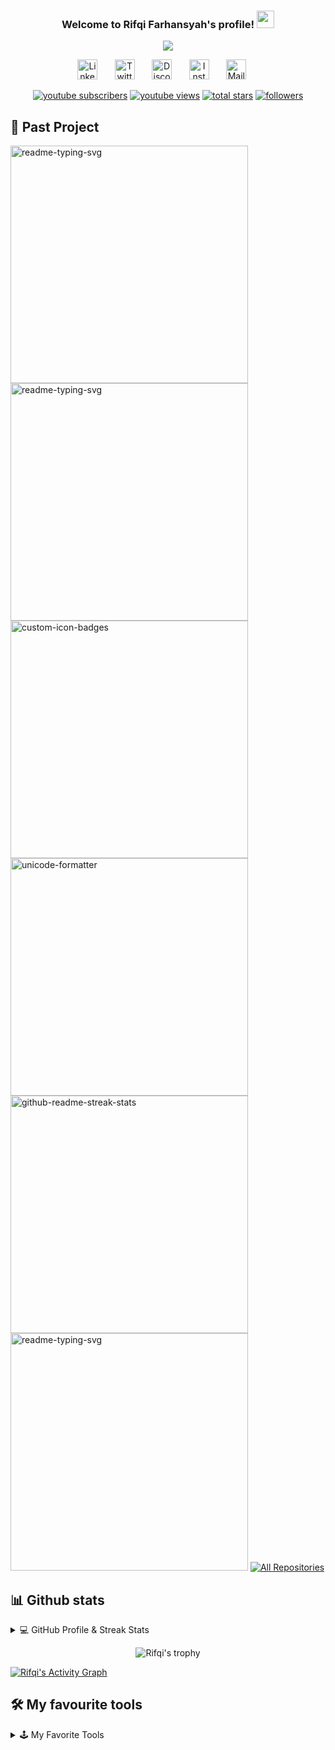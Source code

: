 <h3 align="center">
  Welcome to Rifqi Farhansyah's profile!
  <img src="https://media.giphy.com/media/hvRJCLFzcasrR4ia7z/giphy.gif" width="28">
</h3>

<!-- Typing SVG by DenverCoder1 - https://github.com/DenverCoder1/readme-typing-svg -->
<p align="center">
  <a href="https://github.com/DenverCoder1/readme-typing-svg"><img src="https://readme-typing-svg.demolab.com/?lines=Computer%20Science%20Student%20at%20ITB;Experienced%20in%20Research%20Project;3%2B%20years%20of%20coding%20experience;Lakon%20Menang%20Keri&font=Fira%20Code&center=true&width=440&height=45&color=#6BC71D&vCenter=true&size=22&pause=1000"></a>
</p>

<!-- Social icons section -->
<p align="center">
  <a href="https://www.linkedin.com/in/rifqifarhansyah/"><img width="32px" alt="Linkedin" title="Linkedin" src="https://www.iconsdb.com/icons/preview/color/6BC71D/linkedin-3-xxl.png"/></a>
  &#8287;&#8287;&#8287;&#8287;&#8287;
  <a href="https://twitter.com/rifqifarha_"><img width="32px" alt="Twitter" title="Twitter" src="https://www.iconsdb.com/icons/preview/color/6BC71D/twitter-xxl.png"/></a>
  &#8287;&#8287;&#8287;&#8287;&#8287;
  <a href="https://discordapp.com/users/13521166_Mohammad Rifqi#9063" alt="Discord"><img width="32px" alt="Discord" title="Discord" src="https://www.iconsdb.com/icons/preview/color/6BC71D/discord-2-xxl.png"/></a>
  &#8287;&#8287;&#8287;&#8287;&#8287;
  <a href="https://www.instagram.com/rifqi.farhansyah_/" alt="Instagram"><img width="32px" alt="Instagram" title="Instagram" src="https://www.iconsdb.com/icons/preview/color/6BC71D/instagram-xxl.png"/></a>
  &#8287;&#8287;&#8287;&#8287;&#8287;
  <a href="mailto:mrifki193@gmail.com" alt="Mail"><img width="32px" alt="Mail" title="Mail" src="https://www.iconsdb.com/icons/preview/color/6BC71D/mail-2-xxl.png"/></a>&#8287;&#8287;&#8287;&#8287;&#8287;
</p>

<!-- Social badges section -->
<!-- Badges with custom icons - https://github.com/DenverCoder1/custom-icon-badges -->
<!-- View counter - https://github.com/DenverCoder1/Simple-View-Counter -->
<p align="center">
  <a href="https://www.youtube.com/@rifqifarhansyah?sub_confirmation=1">
    <img alt="youtube subscribers" title="Subscribe to my YouTube channel" src="https://custom-icon-badges.demolab.com/youtube/channel/subscribers/UC0fcAqjfGTVZglbKr8Ae09A?color=%23E05D44&label=SUBSCRIBE&logo=video&logoColor=white&style=for-the-badge&labelColor=CE4630"/></a>
  <a href="https://www.youtube.com/@rifqifarhansyah">
    <img alt="youtube views" title="YouTube views" src="https://custom-icon-badges.demolab.com/youtube/channel/views/UC0fcAqjfGTVZglbKr8Ae09A?color=%23E1AD0E&logo=video&logoColor=white&style=for-the-badge&labelColor=C79600"/></a> 
  <a href="https://github.com/rifqifarhansyah?tab=repositories&sort=stargazers">
    <img alt="total stars" title="Total stars on GitHub" src="https://custom-icon-badges.demolab.com/github/stars/rifqifarhansyah?color=55960c&style=for-the-badge&labelColor=488207&logo=star"/></a>
  <a href="https://github.com/rifqifarhansyah?tab=followers">
    <img alt="followers" title="Follow me on Github" src="https://custom-icon-badges.demolab.com/github/followers/rifqifarhansyah?color=236ad3&labelColor=1155ba&style=for-the-badge&logo=person-add&label=Follow&logoColor=white"/></a>
</p>

## 📁 Past Project
<!-- Repo info cards - https://github.com/anuraghazra/github-readme-stats -->
<!-- Small repo cards (fork) - https://github.com/DenverCoder1/github-readme-stats -->
<p align="left">
  <a href="https://github.com/rifqifarhansyah/ChatGPT-Lite"><img width="380" src="https://github-readme-stats-gamma-eosin.vercel.app/api/pin/?username=rifqifarhansyah&repo=ChatGPT-Lite&theme=chartreuse-dark&hide_border=true&icon_color=F8D866&show_icons=false" alt="readme-typing-svg"></a>
  <a href="https://github.com/rifqifarhansyah/FloodFill-SimplePaint"><img width="380" src="https://github-readme-stats-gamma-eosin.vercel.app/api/pin/?username=rifqifarhansyah&repo=FloodFill-SimplePaint&theme=chartreuse-dark&hide_border=true&icon_color=F8D866&show_icons=false" alt="readme-typing-svg"></a>
  <a href="https://github.com/rifqifarhansyah/EigenFace-Recognition"><img width="380" src="https://github-readme-stats-gamma-eosin.vercel.app/api/pin?username=rifqifarhansyah&repo=EigenFace-Recognition&theme=chartreuse-dark&hide_border=true&icon_color=F8D866&show_icons=false" alt="custom-icon-badges"></a>
  <a href="https://github.com/rifqifarhansyah/Batik-Pattern-Classification"><img width="380" src="https://github-readme-stats-gamma-eosin.vercel.app/api/pin/?username=rifqifarhansyah&repo=Batik-Pattern-Classification&theme=chartreuse-dark&hide_border=true&icon_color=F8D866&show_icons=false" alt="unicode-formatter"></a>
  <a href="https://github.com/rifqifarhansyah/Perhutani-Jabar"><img width="380" src="https://github-readme-stats-gamma-eosin.vercel.app/api/pin/?username=rifqifarhansyah&repo=Perhutani-Jabar&theme=chartreuse-dark&hide_border=true&icon_color=F8D866&show_icons=false" alt="github-readme-streak-stats"></a>
  <a href="https://github.com/rifqifarhansyah/TreasureHunter"><img width="380" src="https://github-readme-stats-gamma-eosin.vercel.app/api/pin/?username=rifqifarhansyah&repo=TreasureHunter&theme=chartreuse-dark&hide_border=true&icon_color=F8D866&show_icons=false" alt="readme-typing-svg"></a>
  <a href="https://github.com/rifqifarhansyah?tab=repositories&sort=stargazers"><img alt="All Repositories" title="All Repositories" src="https://custom-icon-badges.demolab.com/badge/-Click%20Here%20For%20All%20My%20Repos-6BC71D?style=for-the-badge&color=black&logoColor=white&logo=repo"/></a>
</p>

## 📊 Github stats
<details> 
  <summary>💻 GitHub Profile & Streak Stats</summary>
  <br/>
  <p align="center">
    <a href="https://github.com/DenverCoder1/github-readme-streak-stats">
      <img title="🔥 Get streak stats for your profile at git.io/streak-stats" alt="Rifqi's streak" src="https://streak-stats.demolab.com?user=rifqifarhansyah&theme=chartreuse-dark&hide_border=true"/>
    </a>
    <a href="https://github.com/anuraghazra/github-readme-stats"><img alt="Rifqi's Github Stats" src="https://github-readme-stats-gamma-eosin.vercel.app/api/?username=rifqifarhansyah&show_icons=true&include_all_commits=false&count_private=true&theme=chartreuse-dark&hide_border=true&icon_color=F8D866" height="192px"/></a>
  <a href="https://github.com/anuraghazra/github-readme-stats"><img alt="Rifqi's Top Languages" src="https://github-readme-stats-gamma-eosin.vercel.app/api/top-langs/?username=rifqifarhansyah&langs_count=8&include_all_commits=true&layout=compact&count_private=true&theme=chartreuse-dark&hide_border=true&icon_color=F8D866&hide=Jupyter%20Notebook" height="192px"/></a>
  </p>
  <br/>
  <b>Note:</b> Top languages is only a metric of the languages my public code consists of and doesn't reflect experience or skill level.
</details>

<p align="center">
  <img title="Rifqi Farhansyah properties" alt="Rifqi's trophy" src="https://github-profile-trophy.vercel.app/?username=rifqifarhansyah&theme=matrix&no-frame=true&column=-1&margin-w=10">
</p>
<a href="https://github.com/ashutosh00710/github-readme-activity-graph"><img alt="Rifqi's Activity Graph" src="https://rifqi-activity-graph.cyclic.app/graph?username=rifqifarhansyah&theme=chartreuse-dark&hide_border=true" /></a>

## 🛠️ My favourite tools

<details>
  <summary>🕹 My Favorite Tools</summary>

  ### 👨‍💻 Programming and markup languages
  <!-- Some badges are from https://github.com/Ileriayo/markdown-badges -->
  <p>
      <a href="https://github.com/search?q=user%3Arifqifarhansyah+language%3Aassembly"><img alt="MIPS Assembly" src="https://custom-icon-badges.demolab.com/badge/Assembly-525252.svg?logo=asm-hex&logoColor=white"></a>
      <a href="https://github.com/search?q=user%3Arifqifarhansyah+language%3Abash"><img alt="Bash" src="https://img.shields.io/badge/Bash-121011.svg?logo=gnu-bash&logoColor=white"></a>
      <a href="https://github.com/search?q=user%3Arifqifarhansyah+language%3Ac"><img alt="C" src="https://custom-icon-badges.demolab.com/badge/C-03599C.svg?logo=c-in-hexagon&logoColor=white"></a>
      <a href="https://github.com/search?q=user%3Arifqifarhansyah+language%3Acpp"><img alt="C++" src="https://custom-icon-badges.demolab.com/badge/C++-9C033A.svg?logo=cpp2&logoColor=white"></a>
      <a href="https://github.com/search?q=user%3Arifqifarhansyah+language%3Acsharp"><img alt="C#" src="https://custom-icon-badges.demolab.com/badge/C%23-68217A.svg?logo=cs2&logoColor=white"></a>
      <a href="https://github.com/search?q=user%3Arifqifarhansyah+language%3Acss"><img alt="CSS" src="https://img.shields.io/badge/CSS-1572B6.svg?logo=css3&logoColor=white"></a>
      <a href="https://github.com/search?q=user%3Arifqifarhansyah+language%3Adart"><img alt="Dart" src="https://img.shields.io/badge/dart-%230175C2.svg?&logo=dart&logoColor=white"></a>
      <a href="https://github.com/search?q=user%3Arifqifarhansyah+language%3Ago"><img alt="GO" src="https://img.shields.io/badge/go-%2300ADD8.svg?&logo=go&logoColor=white"></a>
      <a href="https://github.com/search?q=user%3Arifqifarhansyah+language%3Ahaskell"><img alt="Haskell" src="https://img.shields.io/badge/Haskell-5e5086?logo=haskell&logoColor=white"></a>
      <a href="https://github.com/search?q=user%3Arifqifarhansyah+language%3Ahtml"><img alt="HTML" src="https://img.shields.io/badge/HTML-E34F26.svg?logo=html5&logoColor=white"></a>
      <a href="https://github.com/search?q=user%3Arifqifarhansyah+language%3Ahtml5"><img alt="HTML5" src="https://img.shields.io/badge/html5-%23E34F26.svg?&logo=html5&logoColor=white"></a>
      <a href="https://github.com/search?q=user%3Arifqifarhansyah+language%3Ajava"><img alt="Java" src="https://custom-icon-badges.demolab.com/badge/Java-007396.svg?logo=java&logoColor=white"></a>
      <a href="https://github.com/search?q=user%3Arifqifarhansyah+language%3Ajavascript"><img alt="JavaScript" src="https://img.shields.io/badge/JavaScript-F7DF1E.svg?logo=javascript&logoColor=black"></a>
      <a href="https://github.com/search?q=user%3Arifqifarhansyah+language%3Akotlin"><img alt="Kotlin" src="https://img.shields.io/badge/kotlin-%237F52FF.svg?&logo=kotlin&logoColor=white"></a>
      <a href="https://github.com/search?q=user%3Arifqifarhansyah+language%3Amarkdown"><img alt="Markdown" src="https://img.shields.io/badge/Markdown-000000.svg?logo=markdown&logoColor=white"></a>
      <a href="https://github.com/search?q=user%3Arifqifarhansyah+language%3Aphp"><img alt="PHP" src="https://img.shields.io/badge/php-%23777BB4.svg?&logo=php&logoColor=white"></a>
      <a href="https://github.com/search?q=user%3Arifqifarhansyah+language%3Apowershell"><img alt="PowerShell" src="https://img.shields.io/badge/PowerShell-%235391FE.svg?&logo=powershell&logoColor=white"></a>
      <a href="https://github.com/search?q=user%3Arifqifarhansyah+language%3Aprolog"><img alt="Prolog" src="https://custom-icon-badges.demolab.com/badge/Prolog-E61B23.svg?logo=swi-prolog&logoColor=white"></a>
      <a href="https://github.com/search?q=user%3Arifqifarhansyah+language%3Apython"><img alt="Python" src="https://img.shields.io/badge/Python-14354C.svg?logo=python&logoColor=white"></a>
      <a href="https://github.com/search?q=user%3Arifqifarhansyah+language%3Atypecript"><img alt="TypeScript" src="https://img.shields.io/badge/typescript-%23007ACC.svg?&logo=typescript&logoColor=white"></a>
      <a href="https://github.com/search?q=user%3Arifqifarhansyah+language%3Awindowsterminal"><img alt="Windows Terminal" src="https://img.shields.io/badge/Windows%20Terminal-%234D4D4D.svg?&logo=windows-terminal&logoColor=white"></a>
  </p>

  ### 🧰 Frameworks and libraries

  <p>
      <a href="#"><img alt="Anaconda" src="https://img.shields.io/badge/Anaconda-%2344A833.svg?&logo=anaconda&logoColor=white"></a>
      <a href="#"><img alt="Angular" src="https://img.shields.io/badge/angular.js-%23E23237.svg?&logo=angularjs&logoColor=white"></a>
      <a href="#"><img alt="Arduino" src="https://img.shields.io/badge/-Arduino-00979D?logo=Arduino&logoColor=white"></a>
      <a href="#"><img alt="Bootstrap" src="https://img.shields.io/badge/Bootstrap-7952B3.svg?logo=bootstrap&logoColor=white"></a>
      <a href="#"><img alt="Chakra UI" src="https://img.shields.io/badge/chakra-%234ED1C5.svg?&logo=chakraui&logoColor=white"></a>
      <a href="#"><img alt="Django" src="https://img.shields.io/badge/django-%23092E20.svg?&logo=django&logoColor=white"></a>
      <a href="#"><img alt="Express" src="https://img.shields.io/badge/express.js-%23404d59.svg?&logo=express&logoColor=%2361DAFB"></a>
      <a href="#"><img alt="Flutter" src="https://img.shields.io/badge/Flutter-%2302569B.svg?&logo=Flutter&logoColor=white"></a>
      <a href="#"><img alt="Gatsby" src="https://img.shields.io/badge/Gatsby-%23663399.svg?&logo=gatsby&logoColor=white"></a>
      <a href="#"><img alt="GitHub Actions" src="https://img.shields.io/badge/GitHub%20Actions-2671E5.svg?logo=github%20actions&logoColor=white"></a>
      <a href="#"><img alt="jQuery" src="https://img.shields.io/badge/jquery-%230769AD.svg?&logo=jquery&logoColor=white"></a>
      <a href="#"><img alt="Laravel" src="https://img.shields.io/badge/laravel-%23FF2D20.svg?&logo=laravel&logoColor=white"></a>
      <a href="#"><img alt="Matplotlib" src="https://img.shields.io/badge/Matplotlib-%23ffffff.svg?&logo=Matplotlib&logoColor=black"></a>
      <a href="#"><img alt="NextJS" src="https://img.shields.io/badge/nestjs-%23E0234E.svg?&logo=nestjs&logoColor=white"></a>
      <a href="#"><img alt="NodeJS" src="https://img.shields.io/badge/node.js-6DA55F?&logo=node.js&logoColor=white"></a>
      <a href="#"><img alt="NumPy" src="https://img.shields.io/badge/Numpy-013243.svg?logo=numpy&logoColor=white"></a>
      <a href="#"><img alt="OpenCV" src="https://img.shields.io/badge/opencv-%23white.svg?&logo=opencv&logoColor=white"></a>
      <a href="#"><img alt="Pandas" src="https://img.shields.io/badge/Pandas-150458.svg?logo=pandas&logoColor=white"></a>
      <a href="#"><img alt="Plotly" src="https://img.shields.io/badge/Plotly-%233F4F75.svg?&logo=plotly&logoColor=white"></a>
      <a href="#"><img alt="Pytorch" src="https://img.shields.io/badge/PyTorch-%23EE4C2C.svg?&logo=PyTorch&logoColor=white"></a>
      <a href="#"><img alt="React" src="https://img.shields.io/badge/react-%2320232a.svg?&logo=react&logoColor=%2361DAFB"></a>
      <a href="#"><img alt="Scikit" src="https://img.shields.io/badge/scikit--learn-%23F7931E.svg?&logo=scikit-learn&logoColor=white"></a>
      <a href="#"><img alt="SciPy" src="https://img.shields.io/badge/SciPy-%230C55A5.svg?&logo=scipy&logoColor=%white"></a>
      <a href="#"><img alt="Svelte" src="https://img.shields.io/badge/svelte-%23f1413d.svg?&logo=svelte&logoColor=white"></a>
      <a href="#"><img alt="Tailwind" src="https://img.shields.io/badge/tailwindcss-%2338B2AC.svg?&logo=tailwind-css&logoColor=white"></a>
      <a href="#"><img alt="Tensorflow" src="https://img.shields.io/badge/TensorFlow-%23FF6F00.svg?&logo=TensorFlow&logoColor=white"></a>
      <a href="#"><img alt="Vue" src="https://img.shields.io/badge/vuejs-%2335495e.svg?&logo=vuedotjs&logoColor=%234FC08D"></a>
      <a href="#"><img alt="Web3" src="https://img.shields.io/badge/web3.js-F16822?&logo=web3.js&logoColor=white"></a>
  </p>

  ### 🗄️ Databases and cloud hosting

  <p>
      <a href="#"><img alt="Alibaba Cloud" src="https://img.shields.io/badge/AlibabaCloud-%23FF6701.svg?&logo=alibabacloud&logoColor=white"></a>
      <a href="#"><img alt="AWS" src="https://img.shields.io/badge/AWS-%23FF9900.svg?&logo=amazon-aws&logoColor=white"></a>
      <a href="#"><img alt="Dropbox" src="https://img.shields.io/badge/Dropbox-%233B4D98.svg?&logo=Dropbox&logoColor=white"></a>
      <a href="#"><img alt="Firebase" src="https://img.shields.io/badge/Firebase-039BE5?&logo=Firebase&logoColor=white"></a>
      <a href="#"><img alt="GitHub Pages" src="https://img.shields.io/badge/GitHub%20Pages-327FC7.svg?logo=github&logoColor=white"></a>
      <a href="#"><img alt="Google Drive" src="https://img.shields.io/badge/Google%20Drive-4285F4?&logo=googledrive&logoColor=white"></a>
      <a href="#"><img alt="Heroku" src="https://img.shields.io/badge/Heroku-430098.svg?logo=heroku&logoColor=white"></a>
      <a href="#"><img alt="Mega" src="https://img.shields.io/badge/Mega-%23D90007.svg?&logo=Mega&logoColor=white"></a>
      <a href="#"><img alt="MongoDB" src="https://img.shields.io/badge/MongoDB-%234ea94b.svg?&logo=mongodb&logoColor=white"></a>
      <a href="#"><img alt="MySQL" src="https://img.shields.io/badge/mysql-%2300f.svg?&logo=mysql&logoColor=white"></a>
      <a href="#"><img alt="Netlify" src="https://img.shields.io/badge/netlify-%23000000.svg?&logo=netlify&logoColor=#00C7B7"></a>
      <a href="#"><img alt="Notion" src="https://img.shields.io/badge/Notion-010101.svg?logo=notion&logoColor=white"></a>
      <a href="#"><img alt="Onedrive" src="https://img.shields.io/badge/OneDrive-0078D4.svg?&logo=microsoftonedrive&logoColor=white"></a>
      <a href="#"><img alt="Oracle" src ="https://img.shields.io/badge/Oracle-F00000.svg?logo=oracle&logoColor=white"></a>
      <a href="#"><img alt="Postgres" src ="https://img.shields.io/badge/postgres-%23316192.svg?&logo=postgresql&logoColor=white"></a>
      <a href="#"><img alt="Repl.it" src="https://img.shields.io/badge/Repl.it-0D101E.svg?logo=Replit&logoColor=white"></a>
      <a href="#"><img alt="Vercel" src="https://img.shields.io/badge/Vercel-000000.svg?logo=vercel&logoColor=white"></a>
  </p>

  ### 🧑‍💻 Developer/Forums

  <p>
      <a href="#"><img alt="Codeacademy" src="https://img.shields.io/badge/Codecademy-FFF0E5?&logo=codecademy&logoColor=1F243A"></a>
      <a href="#"><img alt="Codeforces" src="https://img.shields.io/badge/Codeforces-445f9d?&logo=Codeforces&logoColor=white"></a>
      <a href="#"><img alt="Coursera" src="https://img.shields.io/badge/Coursera-%230056D2.svg?&logo=Coursera&logoColor=white"></a>
      <a href="#"><img alt="Duolingo" src="https://img.shields.io/badge/Duolingo-%234DC730.svg?&logo=Duolingo&logoColor=white"></a>
      <a href="#"><img alt="FreeCodeCamp" src="https://img.shields.io/badge/Freecodecamp-%23123.svg?&logo=freecodecamp&logoColor=green"></a>
      <a href="#"><img alt="GeeksForGeeks" src="https://img.shields.io/badge/GeeksforGeeks-gray?&logo=geeksforgeeks&logoColor=35914c"></a>
      <a href="#"><img alt="Hackerearth" src="https://img.shields.io/badge/HackerEarth-%232C3454.svg?&logo=HackerEarth&logoColor=Blue"></a>
      <a href="#"><img alt="Hackerrank" src="https://img.shields.io/badge/-Hackerrank-2EC866?&logo=HackerRank&logoColor=white"></a>
      <a href="#"><img alt="Khan Academy" src="https://img.shields.io/badge/KhanAcademy-%2314BF96.svg?&logo=KhanAcademy&logoColor=white"></a>
      <a href="#"><img alt="LeetCode" src="https://img.shields.io/badge/LeetCode-000000?&logo=LeetCode&logoColor=#d16c06"></a>
      <a href="#"><img alt="Kaggle" src="https://img.shields.io/badge/Kaggle-035a7d?&logo=kaggle&logoColor=white"></a>
      <a href="#"><img alt="Quora" src="https://img.shields.io/badge/Quora-%23B92B27.svg?&logo=Quora&logoColor=white"></a>
      <a href="#"><img alt="Reddit" src="https://img.shields.io/badge/Reddit-%23FF4500.svg?&logo=Reddit&logoColor=white"></a>
      <a href="#"><img alt="ReserachGate" src="https://img.shields.io/badge/ResearchGate-00CCBB?logo=ResearchGate&logoColor=white"></a>
      <a href="#"><img alt="Stack Exchange" src="https://img.shields.io/badge/StackExchange-%23ffffff.svg?&logo=StackExchange&logoColor=white"></a>
      <a href="#"><img alt="Stack Overflow" src="https://img.shields.io/badge/-Stack%20Overflow-FE7A16?logo=stack-overflow&logoColor=white"></a>
      <a href="#"><img alt="Udemy" src="https://img.shields.io/badge/Udemy-A435F0?&logo=Udemy&logoColor=white"></a>
  </p>

  ### 💬 Social

  <p>
      <a href="#"><img alt="Facebook" src="https://img.shields.io/badge/Facebook-%231877F2.svg?&logo=Facebook&logoColor=white"></a>
      <a href="#"><img alt="Gmail" src="https://img.shields.io/badge/Gmail-D14836?&logo=gmail&logoColor=white"></a>
      <a href="#"><img alt="Google Meet" src="https://img.shields.io/badge/Google%20Meet-00897B?&logo=google-meet&logoColor=white"></a>
      <a href="#"><img alt="Instagram" src="https://img.shields.io/badge/Instagram-%23E4405F.svg?&logo=Instagram&logoColor=white"></a>
      <a href="#"><img alt="Line" src="https://img.shields.io/badge/Line-00C300?&logo=line&logoColor=white"></a>
      <a href="#"><img alt="LinkedIn" src="https://img.shields.io/badge/linkedin-%230077B5.svg?&logo=linkedin&logoColor=white"></a>
      <a href="#"><img alt="Linktree" src="https://img.shields.io/badge/linktree-1de9b6?&logo=linktree&logoColor=white"></a>
      <a href="#"><img alt="Messenger" src="https://img.shields.io/badge/Messenger-00B2FF?&logo=messenger&logoColor=white"></a>
      <a href="#"><img alt="Outlook" src="https://img.shields.io/badge/Microsoft_Outlook-0078D4?&logo=microsoft-outlook&logoColor=white"></a>
      <a href="#"><img alt="Pinterest" src="https://img.shields.io/badge/Pinterest-%23E60023.svg?&logo=Pinterest&logoColor=white"></a>
      <a href="#"><img alt="Skype" src="https://img.shields.io/badge/Skype-%2300AFF0.svg?&logo=Skype&logoColor=white"></a>
      <a href="#"><img alt="Snapchat" src="https://img.shields.io/badge/Snapchat-%23FFFC00.svg?&logo=Snapchat&logoColor=white"></a>
      <a href="#"><img alt="Telegram" src="https://img.shields.io/badge/Telegram-2CA5E0?&logo=telegram&logoColor=white"></a>
      <a href="#"><img alt="TikTok" src="https://img.shields.io/badge/TikTok-%23000000.svg?&logo=TikTok&logoColor=white"></a>
      <a href="#"><img alt="Twitter" src="https://img.shields.io/badge/Twitter-%231DA1F2.svg?&logo=Twitter&logoColor=white"></a>
      <a href="#"><img alt="WeChat" src="https://img.shields.io/badge/WeChat-07C160?&logo=wechat&logoColor=white"></a>
      <a href="#"><img alt="WhatsApp" src="https://img.shields.io/badge/WhatsApp-25D366?&logo=whatsapp&logoColor=white"></a>
      <a href="#"><img alt="Youtube" src="https://img.shields.io/badge/YouTube-%23FF0000.svg?&logo=YouTube&logoColor=white"></a>
      <a href="#"><img alt="Zoom" src="https://img.shields.io/badge/Zoom-2D8CFF?&logo=zoom&logoColor=white"></a>
  </p>

  ### 💻 Software and tools

  <p>
      <a href="#"><img alt="Adobe" src="https://img.shields.io/badge/Adobe-FF0000.svg?logo=adobe&logoColor=white"></a>
      <a href="#"><img alt="Adobe After Effects" src="https://img.shields.io/badge/Adobe%20After%20Effects-9999FF.svg?&logo=Adobe%20After%20Effects&logoColor=white"></a>
      <a href="#"><img alt="Adobe Lightroom" src="https://img.shields.io/badge/Adobe%20Lightroom-31A8FF.svg?&logo=Adobe%20Lightroom&logoColor=white"></a>
      <a href="#"><img alt="Adobe Photoshop" src="https://img.shields.io/badge/adobe%20photoshop-%2331A8FF.svg?&logo=adobe%20photoshop&logoColor=white"></a>
      <a href="#"><img alt="Android" src="https://img.shields.io/badge/Android-3DDC84?logo=android&logoColor=white"></a>
      <a href="#"><img alt="Android Studio" src="https://img.shields.io/badge/Android%20Studio-008678.svg?logo=android-studio&logoColor=white"></a>
      <a href="#"><img alt="Atom" src="https://img.shields.io/badge/Atom-%2366595C.svg?&logo=atom&logoColor=white"></a>
      <a href="#"><img alt="Audacity" src="https://img.shields.io/badge/-Audacity-0000CC?logo=audacity&logoColor=white"></a>
      <a href="#"><img alt="Canva" src="https://img.shields.io/badge/Canva-%2300C4CC.svg?&logo=Canva&logoColor=white"></a>
      <a href="#"><img alt="Discord" src="https://img.shields.io/badge/-Discord-5865F2.svg?logo=discord&logoColor=white"></a>
      <a href="#"><img alt="Figma" src="https://img.shields.io/badge/figma-%23F24E1E.svg?&logo=figma&logoColor=white"></a>
      <a href="#"><img alt="Git" src="https://img.shields.io/badge/Git-F05033.svg?logo=git&logoColor=white"></a>
      <a href="#"><img alt="GitHub Desktop" src="https://img.shields.io/badge/GitHub%20Desktop-8034A9.svg?logo=github&logoColor=white"></a>
      <a href="#"><img alt="Google Sheets" src="https://img.shields.io/badge/Sheets-34A853.svg?logo=google%20sheets&logoColor=white"></a>
      <a href="#"><img alt="Intellij IDEA" src="https://img.shields.io/badge/IntelliJIDEA-000000.svg?&logo=intellij-idea&logoColor=white"></a>
      <a href="#"><img alt="Jupyter" src="https://img.shields.io/badge/Jupyter-F37626.svg?logo=Jupyter&logoColor=white"></a>
      <a href="#"><img alt="Microsoft Excel" src="https://img.shields.io/badge/Microsoft_Excel-217346?\logo=microsoft-excel&logoColor=white"></a>
      <a href="#"><img alt="Microsoft Powerpoint" src="https://img.shields.io/badge/Microsoft_PowerPoint-B7472A?logo=microsoft-powerpoint&logoColor=white"></a>
      <a href="#"><img alt="Microsoft Word" src="https://img.shields.io/badge/Microsoft_Word-2B579A?logo=microsoft-word&logoColor=white"></a>
      <a href="#"><img alt="Notepad++" src="https://img.shields.io/badge/Notepad++-90E59A.svg?&logo=notepad%2b%2b&logoColor=black"></a>
      <a href="#"><img alt="Postman" src="https://img.shields.io/badge/Postman-FF6C37?logo=postman&logoColor=white"></a>
      <a href="#"><img alt="Replit" src="https://img.shields.io/badge/Replit-DD1200?&logo=Replit&logoColor=white"></a>
      <a href="#"><img alt="Sketch" src="https://img.shields.io/badge/Sketch-FFB387?&logo=sketch&logoColor=black"></a>
      <a href="#"><img alt="Sublime" src="https://img.shields.io/badge/sublime_text-%23575757.svg?&logo=sublime-text&logoColor=important"></a>
      <a href="#"><img alt="Visual Studio Code" src="https://img.shields.io/badge/Visual%20Studio%20Code-0078d7.svg?logo=visual-studio-code&logoColor=white"></a>
  </p>
</details>

  <!-- https://github.com/jamesgeorge007/github-activity-readme -->
<!--START_SECTION:activity-->
  
<!--END_SECTION:activity-->
